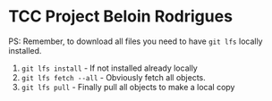 # TCC Project Beloin Rodrigues


PS: Remember, to download all files you need to have `git lfs` locally installed.

1. `git lfs install` - If not installed already locally
2. `git lfs fetch --all` - Obviously fetch all objects.
3. `git lfs pull` - Finally pull all objects to make a local copy